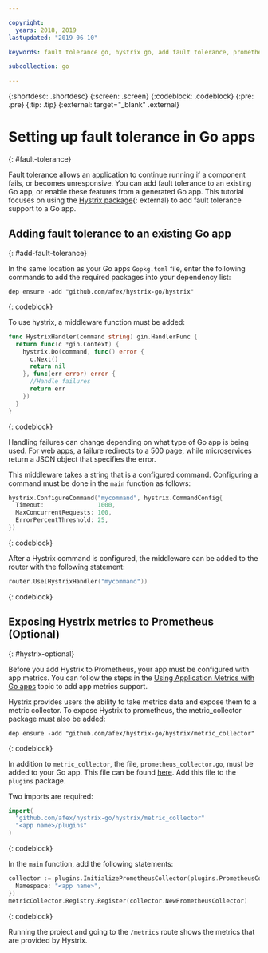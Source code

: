 ```yaml
---

copyright:
  years: 2018, 2019
lastupdated: "2019-06-10"

keywords: fault tolerance go, hystrix go, add fault tolerance, prometheus go, debug go apps

subcollection: go

---
```


{:shortdesc: .shortdesc}
{:screen: .screen}
{:codeblock: .codeblock}
{:pre: .pre}
{:tip: .tip}
{:external: target="_blank" .external}

# Setting up fault tolerance in Go apps
{: #fault-tolerance}

Fault tolerance allows an application to continue running if a component fails, or becomes unresponsive. You can add fault tolerance to an existing Go app, or enable these features from a generated Go app. This tutorial focuses on using the [Hystrix package](https://godoc.org/github.com/afex/hystrix-go/hystrix){: external} to add fault tolerance support to a Go app.

## Adding fault tolerance to an existing Go app
{: #add-fault-tolerance}

In the same location as your Go apps `Gopkg.toml` file, enter the following commands to add the required packages into your dependency list:
```
dep ensure -add "github.com/afex/hystrix-go/hystrix"
```
{: codeblock}

To use hystrix, a middleware function must be added:
```go
func HystrixHandler(command string) gin.HandlerFunc {
  return func(c *gin.Context) {
    hystrix.Do(command, func() error {
      c.Next()
      return nil
    }, func(err error) error {
      //Handle failures
      return err
    })
  }
}
``` 
{: codeblock}

Handling failures can change depending on what type of Go app is being used. For web apps, a failure redirects to a 500 page, while microservices return a JSON object that specifies the error.

This middleware takes a string that is a configured command. Configuring a command must be done in the `main` function as follows:
```go
hystrix.ConfigureCommand("mycommand", hystrix.CommandConfig{
  Timeout:               1000,
  MaxConcurrentRequests: 100,
  ErrorPercentThreshold: 25,
})
```
{: codeblock}

After a Hystrix command is configured, the middleware can be added to the router with the following statement:
```go
router.Use(HystrixHandler("mycommand"))
```
{: codeblock}

## Exposing Hystrix metrics to Prometheus (Optional)
{: #hystrix-optional}

Before you add Hystrix to Prometheus, your app must be configured with app metrics. You can follow the steps in the [Using Application Metrics with Go apps](/docs/go?topic=go-go-appmetrics) topic to add app metrics support.

Hystrix provides users the ability to take metrics data and expose them to a metric collector. To expose Hystrix to prometheus, the metric_collector package must also be added:
```
dep ensure -add "github.com/afex/hystrix-go/hystrix/metric_collector"
```
{: codeblock}

In addition to `metric_collector`, the file, `prometheus_collector.go`, must be added to your Go app. This file can be found [here](https://github.com/ibm-developer/generator-ibm-core-golang-gin/blob/develop/generators/app/templates/plugins/prometheus_collector.go). Add this file to the `plugins` package.

Two imports are required:
```go
import(
  "github.com/afex/hystrix-go/hystrix/metric_collector"
  "<app name>/plugins"
)
```
{: codeblock}

In the `main` function, add the following statements:
```go
collector := plugins.InitializePrometheusCollector(plugins.PrometheusCollectorConfig{
  Namespace: "<app name>",
})
metricCollector.Registry.Register(collector.NewPrometheusCollector)
```
{: codeblock}

Running the project and going to the `/metrics` route shows the metrics that are provided by Hystrix.